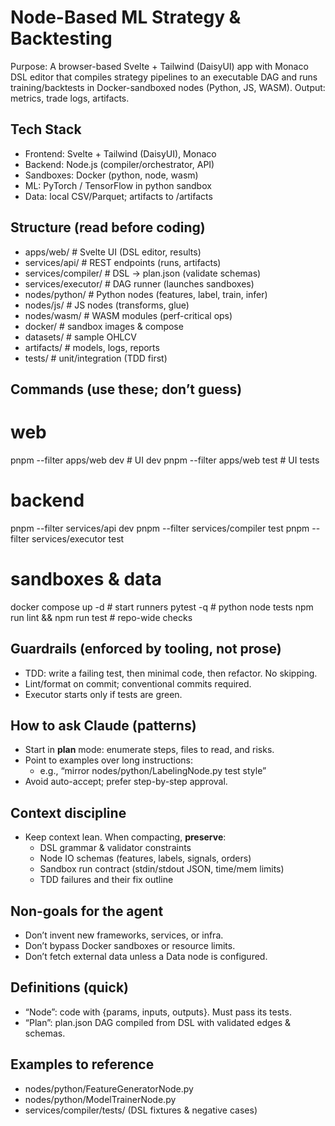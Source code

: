 # Node-Based ML Strategy & Backtesting

Purpose: A browser-based Svelte + Tailwind (DaisyUI) app with Monaco DSL editor that
compiles strategy pipelines to an executable DAG and runs training/backtests in
Docker-sandboxed nodes (Python, JS, WASM). Output: metrics, trade logs, artifacts.

## Tech Stack
- Frontend: Svelte + Tailwind (DaisyUI), Monaco
- Backend: Node.js (compiler/orchestrator, API)
- Sandboxes: Docker (python, node, wasm)
- ML: PyTorch / TensorFlow in python sandbox
- Data: local CSV/Parquet; artifacts to /artifacts

## Structure (read before coding)
- apps/web/                # Svelte UI (DSL editor, results)
- services/api/            # REST endpoints (runs, artifacts)
- services/compiler/       # DSL → plan.json (validate schemas)
- services/executor/       # DAG runner (launches sandboxes)
- nodes/python/            # Python nodes (features, label, train, infer)
- nodes/js/                # JS nodes (transforms, glue)
- nodes/wasm/              # WASM modules (perf-critical ops)
- docker/                  # sandbox images & compose
- datasets/                # sample OHLCV
- artifacts/               # models, logs, reports
- tests/                   # unit/integration (TDD first)

## Commands (use these; don’t guess)
# web
pnpm --filter apps/web dev                # UI dev
pnpm --filter apps/web test               # UI tests

# backend
pnpm --filter services/api dev
pnpm --filter services/compiler test
pnpm --filter services/executor test

# sandboxes & data
docker compose up -d                      # start runners
pytest -q                                 # python node tests
npm run lint && npm run test              # repo-wide checks

## Guardrails (enforced by tooling, not prose)
- TDD: write a failing test, then minimal code, then refactor. No skipping.
- Lint/format on commit; conventional commits required.
- Executor starts only if tests are green.

## How to ask Claude (patterns)
- Start in **plan** mode: enumerate steps, files to read, and risks.
- Point to examples over long instructions:
  - e.g., “mirror nodes/python/LabelingNode.py test style”
- Avoid auto-accept; prefer step-by-step approval.

## Context discipline
- Keep context lean. When compacting, **preserve**:
  - DSL grammar & validator constraints
  - Node IO schemas (features, labels, signals, orders)
  - Sandbox run contract (stdin/stdout JSON, time/mem limits)
  - TDD failures and their fix outline

## Non-goals for the agent
- Don’t invent new frameworks, services, or infra.
- Don’t bypass Docker sandboxes or resource limits.
- Don’t fetch external data unless a Data node is configured.

## Definitions (quick)
- “Node”: code with {params, inputs, outputs}. Must pass its tests.
- “Plan”: plan.json DAG compiled from DSL with validated edges & schemas.

## Examples to reference
- nodes/python/FeatureGeneratorNode.py
- nodes/python/ModelTrainerNode.py
- services/compiler/tests/ (DSL fixtures & negative cases)
